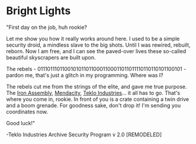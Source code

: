 # Bright Lights

"First day on the job, huh rookie?

Let me show you how it really works around here. I used to be a simple security droid, a mindless slave to the big shots. Until I was rewired, rebuilt, reborn. Now I am free, and I can see the paved-over lives these so-called beautiful skyscrapers are built upon.

The rebels - 01110111011001010110110001100011011011110110110101100101 - pardon me, that's just a glitch in my programming. Where was I?

The rebels cut me from the strings of the elite, and gave me true purpose. The [Iron Assembly](../../regions/rathe/metrix/a-better-tomorrow.md#iron-assembly), [Mendacity](../../regions/rathe/metrix/a-better-tomorrow.md#mendacity), [Teklo Industries](../../regions/rathe/metrix/a-better-tomorrow.md#teklo-industries)... it all has to go. That's where you come in, rookie. In front of you is a crate containing a twin drive and a boom grenade. For goodness sake, don't drop it! I'm sending you coordinates now.

Good luck!"

-Teklo Industries Archive Security Program v 2.0 [REMODELED]
